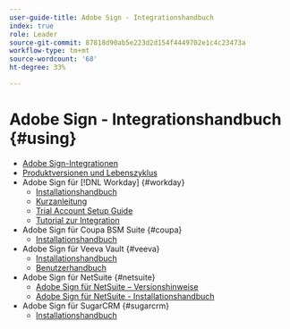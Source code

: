 ```yaml
---
user-guide-title: Adobe Sign - Integrationshandbuch
index: true
role: Leader
source-git-commit: 87818d90ab5e223d2d154f4449702e1c4c23473a
workflow-type: tm+mt
source-wordcount: '68'
ht-degree: 33%

---
```



# Adobe Sign - Integrationshandbuch {#using}

+ [Adobe Sign-Integrationen](home.md)
+ [Produktversionen und Lebenszyklus](versions.md)
+ Adobe Sign für [!DNL Workday] {#workday}
   + [Installationshandbuch](workday/install.md)
   + [Kurzanleitung](workday/quick-start.md)
   + [Trial Account Setup Guide](workday/trial-install.md)
   + [Tutorial zur Integration](workday/tutorial-video.md)
+ Adobe Sign für Coupa BSM Suite {#coupa}
   + [Installationshandbuch](coupa/install.md)
+ Adobe Sign für Veeva Vault {#veeva}
   + [Installationshandbuch](veeva/install.md)
   + [Benutzerhandbuch](veeva/user.md)
+ Adobe Sign für NetSuite {#netsuite}
   + [Adobe Sign für NetSuite – Versionshinweise](netsuite/release-notes.md)
   + [Adobe Sign für NetSuite - Installationshandbuch](netsuite/install.md)
+ Adobe Sign für SugarCRM {#sugarcrm}
   + [Installationshandbuch](sugarcrm/install.md)

